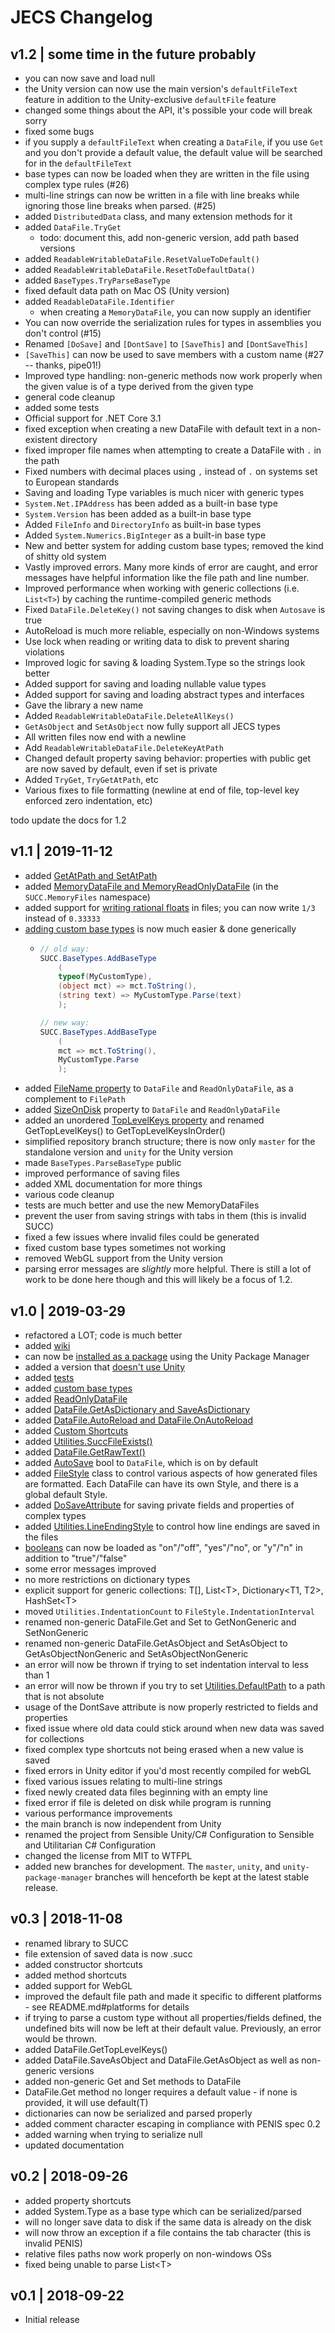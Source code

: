 # JECS Changelog

## v1.2 | some time in the future probably

* you can now save and load null
* the Unity version can now use the main version's `defaultFileText` feature in addition to the Unity-exclusive `defaultFile` feature
* changed some things about the API, it's possible your code will break sorry
* fixed some bugs
* if you supply a `defaultFileText` when creating a `DataFile`, if you use `Get` and you don't provide a default value, the default value will be searched for in the `defaultFileText`
* base types can now be loaded when they are written in the file using complex type rules (#26)
* multi-line strings can now be written in a file with line breaks while ignoring those line breaks when parsed. (#25)
* added `DistributedData` class, and many extension methods for it
* added `DataFile.TryGet`
  * todo: document this, add non-generic version, add path based versions
* added `ReadableWritableDataFile.ResetValueToDefault()`
* added `ReadableWritableDataFile.ResetToDefaultData()`
* added `BaseTypes.TryParseBaseType`
* fixed default data path on Mac OS (Unity version)
* added `ReadableDataFile.Identifier`
  * when creating a `MemoryDataFile`, you can now supply an identifier
* You can now override the serialization rules for types in assemblies you don't control (#15)
* Renamed `[DoSave]` and `[DontSave]` to `[SaveThis]` and `[DontSaveThis]`
* `[SaveThis]` can now be used to save members with a custom name (#27 -- thanks, pipe01!)
* Improved type handling: non-generic methods now work properly when the given value is of a type derived from the given type
* general code cleanup
* added some tests
* Official support for .NET Core 3.1
* fixed exception when creating a new DataFile with default text in a non-existent directory
* fixed improper file names when attempting to create a DataFile with `.` in the path
* Fixed numbers with decimal places using `,` instead of `.` on systems set to European standards
* Saving and loading Type variables is much nicer with generic types
* `System.Net.IPAddress` has been added as a built-in base type
* `System.Version` has been added as a built-in base type
* Added `FileInfo` and `DirectoryInfo` as built-in base types
* Added `System.Numerics.BigInteger` as a built-in base type
* New and better system for adding custom base types; removed the kind of shitty old system
* Vastly improved errors. Many more kinds of error are caught, and error messages have helpful information like the file path and line number.
* Improved performance when working with generic collections (i.e. `List<T>`) by caching the runtime-compiled generic methods
* Fixed `DataFile.DeleteKey()` not saving changes to disk when `Autosave` is true
* AutoReload is much more reliable, especially on non-Windows systems
* Use lock when reading or writing data to disk to prevent sharing violations
* Improved logic for saving & loading System.Type so the strings look better
* Added support for saving and loading nullable value types
* Added support for saving and loading abstract types and interfaces
* Gave the library a new name
* Added `ReadableWritableDataFile.DeleteAllKeys()`
* `GetAsObject` and `SetAsObject` now fully support all JECS types
* All written files now end with a newline
* Add `ReadableWritableDataFile.DeleteKeyAtPath`
* Changed default property saving behavior: properties with public get are now saved by default, even if set is private
* Added `TryGet`, `TryGetAtPath`, etc
* Various fixes to file formatting (newline at end of file, top-level key enforced zero indentation, etc)

todo update the docs for 1.2

## v1.1 | 2019-11-12

* added [GetAtPath and SetAtPath](https://github.com/JimmyCushnie/SUCC/wiki/Additional-DataFile-Functionality#getatpath-and-setatpath)
* added [MemoryDataFile and MemoryReadOnlyDataFile](https://github.com/JimmyCushnie/SUCC/wiki/Additional-DataFile-Functionality#getatpath-and-setatpath) (in the `SUCC.MemoryFiles` namespace)
* added support for [writing rational floats](https://github.com/JimmyCushnie/SUCC/wiki/Base-Types#floating-point-types) in files; you can now write `1/3` instead of `0.33333`
* [adding custom base types](https://github.com/JimmyCushnie/SUCC/wiki/Adding-Custom-Base-Types) is now much easier & done generically
  * ```csharp
    // old way:
    SUCC.BaseTypes.AddBaseType
        (
        typeof(MyCustomType),
        (object mct) => mct.ToString(),
        (string text) => MyCustomType.Parse(text)
        );
    
    // new way:
    SUCC.BaseTypes.AddBaseType
        (
        mct => mct.ToString(),
        MyCustomType.Parse
        );
    ```
* added [FileName property](https://github.com/JimmyCushnie/SUCC/wiki/Additional-DataFile-Functionality#filepath-and-filename) to `DataFile` and `ReadOnlyDataFile`, as a complement to `FilePath`
* added [SizeOnDisk](https://github.com/JimmyCushnie/SUCC/wiki/Additional-DataFile-Functionality#sizeondisk) property to `DataFile` and `ReadOnlyDataFile`
* added an unordered [TopLevelKeys property](https://github.com/JimmyCushnie/SUCC/wiki/Additional-DataFile-Functionality#toplevelkeys) and renamed GetTopLevelKeys() to GetTopLevelKeysInOrder()
* simplified repository branch structure; there is now only `master` for the standalone version and `unity` for the Unity version
* made `BaseTypes.ParseBaseType` public
* improved performance of saving files
* added XML documentation for more things
* various code cleanup
* tests are much better and use the new MemoryDataFiles
* prevent the user from saving strings with tabs in them (this is invalid SUCC)
* fixed a few issues where invalid files could be generated
* fixed custom base types sometimes not working
* removed WebGL support from the Unity version
* parsing error messages are *slightly* more helpful. There is still a lot of work to be done here though and this will likely be a focus of 1.2.

## v1.0 | 2019-03-29

- refactored a LOT; code is much better
- added [wiki](https://github.com/JimmyCushnie/SUCC/wiki)
- can now be [installed as a package](https://github.com/JimmyCushnie/SUCC/wiki/Installing#as-unity-package) using the Unity Package Manager
- added a version that [doesn't use Unity](https://github.com/JimmyCushnie/SUCC/wiki/Version-Differences)
- added [tests](https://github.com/JimmyCushnie/SUCC/tree/master/SUCC.Tests)
- added [custom base types](https://github.com/JimmyCushnie/SUCC/wiki/Adding-Custom-Base-Types)
- added [ReadOnlyDataFile](https://github.com/JimmyCushnie/SUCC/wiki/Additional-DataFile-Functionality#readonlydatafile)
- added [DataFile.GetAsDictionary and SaveAsDictionary](https://github.com/JimmyCushnie/SUCC/wiki/Additional-DataFile-Functionality#saveget-as-dictionary)
- added [DataFile.AutoReload and DataFile.OnAutoReload](https://github.com/JimmyCushnie/SUCC/wiki/Additional-DataFile-Functionality#autoreload)
- added [Custom Shortcuts](https://github.com/JimmyCushnie/SUCC/wiki/Complex-Type-Shortcuts#custom-shortcuts)
- added [Utilities.SuccFileExists()](https://github.com/JimmyCushnie/SUCC/wiki/Utilities#succfileexists)
- added [DataFile.GetRawText()](https://github.com/JimmyCushnie/SUCC/wiki/Additional-DataFile-Functionality#getrawtext-and-getrawlines)
- added [AutoSave](https://github.com/JimmyCushnie/SUCC/wiki/Additional-DataFile-Functionality#autosave) bool to `DataFile`, which is on by default
- added [FileStyle](https://github.com/JimmyCushnie/SUCC/wiki/File-Style) class to control various aspects of how generated files are formatted. Each DataFile can have its own Style, and there is a global default Style.
- added [DoSaveAttribute](https://github.com/JimmyCushnie/SUCC/wiki/Custom-Complex-Type-Rules) for saving private fields and properties of complex types
- added [Utilities.LineEndingStyle](https://github.com/JimmyCushnie/SUCC/wiki/Utilities#lineendingstyle) to control how line endings are saved in the files
- [booleans](https://github.com/JimmyCushnie/SUCC/wiki/Base-Types#boolean) can now be loaded as "on"/"off", "yes"/"no", or "y"/"n" in addition to "true"/"false"
- some error messages improved
- no more restrictions on dictionary types
- explicit support for generic collections: T[], List\<T>, Dictionary<T1, T2>, HashSet\<T>
 - moved `Utilities.IndentationCount` to `FileStyle.IndentationInterval`
- renamed non-generic DataFile.Get and Set to GetNonGeneric and SetNonGeneric
- renamed non-generic DataFile.GetAsObject and SetAsObject to GetAsObjectNonGeneric and SetAsObjectNonGeneric
- an error will now be thrown if trying to set indentation interval to less than 1
- an error will now be thrown if you try to set [Utilities.DefaultPath](https://github.com/JimmyCushnie/SUCC/wiki/Utilities#defaultpath) to a path that is not absolute
- usage of the DontSave attribute is now properly restricted to fields and properties
- fixed issue where old data could stick around when new data was saved for collections
- fixed complex type shortcuts not being erased when a new value is saved
- fixed errors in Unity editor if you'd most recently compiled for webGL
- fixed various issues relating to multi-line strings
- fixed newly created data files beginning with an empty line
- fixed error if file is deleted on disk while program is running
- various performance improvements
- the main branch is now independent from Unity
- renamed the project from Sensible Unity/C# Configuration to Sensible and Utilitarian C# Configuration
- changed the license from MIT to WTFPL
- added new branches for development. The `master`, `unity`, and `unity-package-manager` branches will henceforth be kept at the latest stable release.

v0.3 | 2018-11-08
---

* renamed library to SUCC
* file extension of saved data is now .succ
* added constructor shortcuts
* added method shortcuts
* added support for WebGL
* improved the default file path and made it specific to different platforms - see README.md#platforms for details
* if trying to parse a custom type without all properties/fields defined, the undefined bits will now be left at their default value. Previously, an error would be thrown.
* added DataFile.GetTopLevelKeys()
* added DataFile.SaveAsObject<T> and DataFile.GetAsObject<T> as well as non-generic versions
* added non-generic Get and Set methods to DataFile
* DataFile.Get<T> method no longer requires a default value - if none is provided, it will use default(T)
* dictionaries can now be serialized and parsed properly
* added comment character escaping in compliance with PENIS spec 0.2
* added warning when trying to serialize null
* updated documentation

v0.2 | 2018-09-26
---

* added property shortcuts
* added System.Type as a base type which can be serialized/parsed
* will no longer save data to disk if the same data is already on the disk
* will now throw an exception if a file contains the tab character (this is invalid PENIS)
* relative files paths now work properly on non-windows OSs
* fixed being unable to parse List\<T>

v0.1 | 2018-09-22
---

* Initial release
